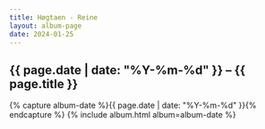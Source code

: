 ```yaml
---
title: Høgtaen - Reine
layout: album-page
date: 2024-01-25
---
```

## {{ page.date | date: "%Y-%m-%d" }} – {{ page.title }}
{% capture album-date %}{{ page.date | date: "%Y-%m-%d" }}{% endcapture %}
{% include album.html album=album-date %}